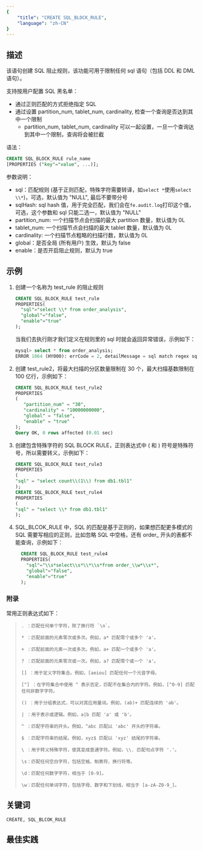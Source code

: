 ```yaml
---
{
    "title": "CREATE SQL_BLOCK_RULE",
    "language": "zh-CN"
}
---
```


<!--
Licensed to the Apache Software Foundation (ASF) under one
or more contributor license agreements.  See the NOTICE file
distributed with this work for additional information
regarding copyright ownership.  The ASF licenses this file
to you under the Apache License, Version 2.0 (the
"License"); you may not use this file except in compliance
with the License.  You may obtain a copy of the License at

  http://www.apache.org/licenses/LICENSE-2.0

Unless required by applicable law or agreed to in writing,
software distributed under the License is distributed on an
"AS IS" BASIS, WITHOUT WARRANTIES OR CONDITIONS OF ANY
KIND, either express or implied.  See the License for the
specific language governing permissions and limitations
under the License.
-->



## 描述

该语句创建 SQL 阻止规则，该功能可用于限制任何 sql 语句（包括 DDL 和 DML 语句）。

支持按用户配置 SQL 黑名单：

- 通过正则匹配的方式拒绝指定 SQL
- 通过设置 partition_num, tablet_num, cardinality, 检查一个查询是否达到其中一个限制
  - partition_num, tablet_num, cardinality 可以一起设置，一旦一个查询达到其中一个限制，查询将会被拦截

语法：

```sql
CREATE SQL_BLOCK_RULE rule_name 
[PROPERTIES ("key"="value", ...)];
```

参数说明：

- sql：匹配规则 (基于正则匹配，特殊字符需要转译，如`select *`使用`select \\*`)，可选，默认值为 "NULL", 最后不要带分号
- sqlHash: sql hash 值，用于完全匹配，我们会在`fe.audit.log`打印这个值，可选，这个参数和 sql 只能二选一，默认值为 "NULL"
- partition_num: 一个扫描节点会扫描的最大 partition 数量，默认值为 0L
- tablet_num: 一个扫描节点会扫描的最大 tablet 数量，默认值为 0L
- cardinality: 一个扫描节点粗略的扫描行数，默认值为 0L
- global：是否全局 (所有用户) 生效，默认为 false
- enable：是否开启阻止规则，默认为 true

## 示例

1. 创建一个名称为 test_rule 的阻止规则

     ```sql
     CREATE SQL_BLOCK_RULE test_rule 
     PROPERTIES(
       "sql"="select \\* from order_analysis",
       "global"="false",
       "enable"="true"
     );
     ```
    当我们去执行刚才我们定义在规则里的 sql 时就会返回异常错误，示例如下：

     ```sql
     mysql> select * from order_analysis;
     ERROR 1064 (HY000): errCode = 2, detailMessage = sql match regex sql block rule: order_analysis_rule
     ```

2. 创建 test_rule2，将最大扫描的分区数量限制在 30 个，最大扫描基数限制在 100 亿行，示例如下：

    ```sql
    CREATE SQL_BLOCK_RULE test_rule2 
    PROPERTIES
    (
       "partition_num" = "30",
       "cardinality" = "10000000000",
       "global" = "false",
       "enable" = "true"
    );
   Query OK, 0 rows affected (0.01 sec)
   ```
   
3. 创建包含特殊字符的 SQL BLOCK RULE，正则表达式中 ( 和 ) 符号是特殊符号，所以需要转义，示例如下：

    ```sql
    CREATE SQL_BLOCK_RULE test_rule3
    PROPERTIES
    ( 
    "sql" = "select count\\(1\\) from db1.tbl1"
    );
    CREATE SQL_BLOCK_RULE test_rule4
    PROPERTIES
    ( 
    "sql" = "select \\* from db1.tbl1"
    );
    ```
   
4. SQL_BLCOK_RULE 中，SQL 的匹配是基于正则的，如果想匹配更多模式的 SQL 需要写相应的正则，比如忽略 SQL
中空格，还有 order_ 开头的表都不能查询，示例如下：

   ```sql
     CREATE SQL_BLOCK_RULE test_rule4 
     PROPERTIES(
       "sql"="\\s*select\\s*\\*\\s*from order_\\w*\\s*",
       "global"="false",
       "enable"="true"
     );
   ```

### 附录
常用正则表达式如下：

>     . ：匹配任何单个字符，除了换行符 `\n`。
> 
>     * ：匹配前面的元素零次或多次。例如，a* 匹配零个或多个 'a'。
>
>     + ：匹配前面的元素一次或多次。例如，a+ 匹配一个或多个 'a'。
>
>     ? ：匹配前面的元素零次或一次。例如，a? 匹配零个或一个 'a'。
>
>     [] ：用于定义字符集合。例如，[aeiou] 匹配任何一个元音字母。
>
>     [^] ：在字符集合中使用 ^ 表示否定，匹配不在集合内的字符。例如，[^0-9] 匹配任何非数字字符。
>
>     () ：用于分组表达式，可以对其应用量词。例如，(ab)+ 匹配连续的 'ab'。
>
>     | ：用于表示或逻辑。例如，a|b 匹配 'a' 或 'b'。
>
>     ^ ：匹配字符串的开头。例如，^abc 匹配以 'abc' 开头的字符串。
>
>     $ ：匹配字符串的结尾。例如，xyz$ 匹配以 'xyz' 结尾的字符串。
>
>     \ ：用于转义特殊字符，使其变成普通字符。例如，\\. 匹配句点字符 '.'。
>
>     \s：匹配任何空白字符，包括空格、制表符、换行符等。
>
>     \d：匹配任何数字字符，相当于 [0-9]。
>
>     \w：匹配任何单词字符，包括字母、数字和下划线，相当于 [a-zA-Z0-9_]。

## 关键词

```text
CREATE, SQL_BLCOK_RULE
```

## 最佳实践


